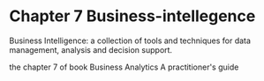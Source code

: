 Chapter 7
Business-intellegence
=====================
Business Intelligence: a collection of tools and techniques for data
management, analysis and decision support. 

the chapter 7 of book Business Analytics A practitioner's guide
